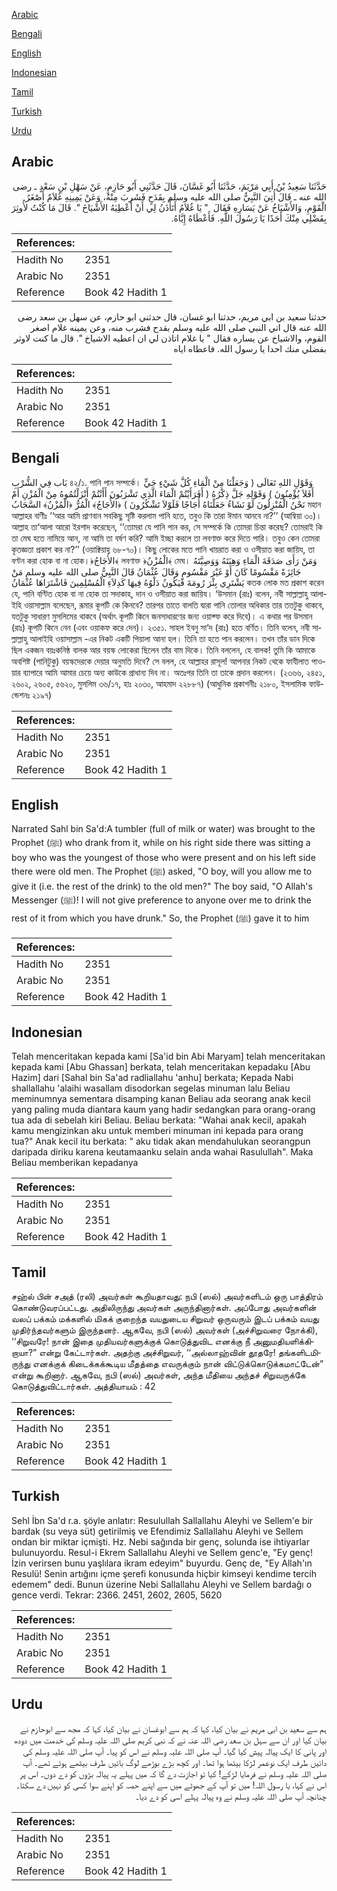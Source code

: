 [Arabic](#arabic)

[Bengali](#bengali)

[English](#english)

[Indonesian](#indonesian)

[Tamil](#tamil)

[Turkish](#turkish)

[Urdu](#urdu)

## Arabic


<div dir="rtl" lang="ar" style={{fontSize:'larger',backgroundColor:'#f8f9fa',padding:20}}>
حَدَّثَنَا سَعِيدُ بْنُ أَبِي مَرْيَمَ، حَدَّثَنَا أَبُو غَسَّانَ، قَالَ حَدَّثَنِي أَبُو حَازِمٍ، عَنْ سَهْلِ بْنِ سَعْدٍ ـ رضى الله عنه ـ قَالَ أُتِيَ النَّبِيُّ صلى الله عليه وسلم بِقَدَحٍ فَشَرِبَ مِنْهُ، وَعَنْ يَمِينِهِ غُلاَمٌ أَصْغَرُ الْقَوْمِ، وَالأَشْيَاخُ عَنْ يَسَارِهِ فَقَالَ ‏ "‏ يَا غُلاَمُ أَتَأْذَنُ لِي أَنْ أُعْطِيَهُ الأَشْيَاخَ ‏"‏‏.‏ قَالَ مَا كُنْتُ لأُوثِرَ بِفَضْلِي مِنْكَ أَحَدًا يَا رَسُولَ اللَّهِ‏.‏ فَأَعْطَاهُ إِيَّاهُ‏.‏
</div>
<div style={{backgroundColor:'#f8f9fa',padding:20, marginBottom: 10}}><table> <thead> <tr> <th>References:</th> <th></th> </tr> </thead> <tbody><tr><td>Hadith No</td><td>2351</td></tr><tr><td>Arabic No</td><td>2351</td></tr><tr><td>Reference</td><td>Book 42 Hadith 1</td></tr></tbody></table></div>


<div dir="rtl" lang="ar" style={{fontSize:'larger',backgroundColor:'#f8f9fa',padding:20}}>
حدثنا سعيد بن ابي مريم، حدثنا ابو غسان، قال حدثني ابو حازم، عن سهل بن سعد رضى الله عنه قال اتي النبي صلى الله عليه وسلم بقدح فشرب منه، وعن يمينه غلام اصغر القوم، والاشياخ عن يساره فقال " يا غلام اتاذن لي ان اعطيه الاشياخ ". قال ما كنت لاوثر بفضلي منك احدا يا رسول الله. فاعطاه اياه
</div>
<div style={{backgroundColor:'#f8f9fa',padding:20, marginBottom: 10}}><table> <thead> <tr> <th>References:</th> <th></th> </tr> </thead> <tbody><tr><td>Hadith No</td><td>2351</td></tr><tr><td>Arabic No</td><td>2351</td></tr><tr><td>Reference</td><td>Book 42 Hadith 1</td></tr></tbody></table></div>

## Bengali


<div dir="ltr" lang="bn" style={{fontSize:'larger',backgroundColor:'#f8f9fa',padding:20}}>
بَاب فِي الشُّرْبِ ৪২/১. পানি পান সম্পর্কে। وَقَوْلِ اللهِ تَعَالَى ( وَجَعَلْنَا مِنْ الْمَاءِ كُلَّ شَيْءٍ حَيٍّ أَفَلاَ يُؤْمِنُونَ ) وَقَوْلِهِ جَلَّ ذِكْرُهُ ( أَفَرَأَيْتُمْ الْمَاءَ الَّذِي تَشْرَبُونَ أَأَنْتُمْ أَنْزَلْتُمُوهُ مِنْ الْمُزْنِ أَمْ نَحْنُ الْمُنْزِلُونَ لَوْ نَشَاءُ جَعَلْنَاهُ أُجَاجًا فَلَوْلاَ تَشْكُرُونَ ) ﴿الأُجَاجُ﴾ الْمُرُّ ﴿الْمُزْنُ﴾ السَّحَابُ মহান আল্লাহর বাণীঃ ‘‘আর আমি প্রাণবান সবকিছু সৃষ্টি করলাম পানি হতে, তবুও কি তারা ঈমান আনবে না?’’ (আম্বিয়া ৩০)। আল্লাহ তা‘আলা আরো ইরশাদ করেছেন, ‘‘তোমরা যে পানি পান কর, সে সম্পর্কে কি তোমরা চিন্তা করেছ? তোমরাই কি তা মেঘ হতে নামিয়ে আন, না আমি তা বর্ষণ করি? আমি ইচ্ছা করলে তা লবণাক্ত করে দিতে পারি। তবুও কেন তোমরা কৃতজ্ঞতা প্রকাশ কর না?’’ (ওয়াক্বিয়াহ ৬৮-৭০)। কিছু লোকের মতে পানি খায়রাত করা ও ওসীয়াত করা জায়িয, তা বণ্টন করা হোক বা না হোক।﴿الأُجَاجُ﴾ লবণাক্ত ﴿الْمُزْنُ﴾ মেঘ। وَمَنْ رَأَى صَدَقَةَ الْمَاءِ وَهِبَتَهُ وَوَصِيَّتَهُ جَائِزَةً مَقْسُومًا كَانَ أَوْ غَيْرَ مَقْسُومٍ وَقَالَ عُثْمَانُ قَالَ النَّبِيُّ صلى الله عليه وسلم مَنْ يَشْتَرِي بِئْرَ رُومَةَ فَيَكُونُ دَلْوُهُ فِيهَا كَدِلاَءِ الْمُسْلِمِينَ فَاشْتَرَاهَا عُثْمَانُ কতক লোক মত প্রকাশ করেন যে, পানি বণ্টিত হোক বা না হোক তা সদাকাহ, দান ও ওসীয়াত করা জায়িয। ‘উসমান (রাঃ) বলেন, নবী সাল্লাল্লাহু আলাইহি ওয়াসাল্লাম বলেছেন, রূমার কূপটি কে কিনবে? তারপর তাতে বালতি দ্বারা পানি তোলার অধিকার তার ততটুকু থাকবে, যতটুকু সাধারণ মুসলিমের থাকবে (অর্থাৎ কূপটি কিনে জনসাধারণের জন্য ওয়াক্ফ করে দিবে)। এ কথার পর উসমান (রাঃ) কূপটি কিনে নেন (এবং ওয়াকফ করে দেন)। ২৩৫১. সাহল ইবনু সা‘দ (রাঃ) হতে বর্ণিত। তিনি বলেন, নবী সাল্লাল্লাহু আলাইহি ওয়াসাল্লাম -এর নিকট একটি পিয়ালা আনা হল। তিনি তা হতে পান করলেন। তখন তাঁর ডান দিকে ছিল একজন বয়ঃকনিষ্ঠ বালক আর বয়স্ক লোকেরা ছিলেন তাঁর বাম দিকে। তিনি বললেন, হে বালক! তুমি কি আমাকে অবশিষ্ট (পানিটুকু) বয়স্কদেরকে দেয়ার অনুমতি দিবে? সে বলল, হে আল্লাহর রাসূল! আপনার নিকট থেকে ফাযীলাত পাওয়ার ব্যাপারে আমি আমার চেয়ে অন্য কাউকে প্রাধান্য দিব না। অতঃপর তিনি তা তাকে প্রদান করলেন। (২৩৬৬, ২৪৫১, ২৬০২, ২৬০৫, ৫৬২০, মুসলিম ৩৬/১৭, হাঃ ২০৩০, আহমাদ ২২৮৮৭) (আধুনিক প্রকাশনীঃ ২১৮০, ইসলামিক ফাউন্ডেশনঃ ২১৯৭)
</div>
<div style={{backgroundColor:'#f8f9fa',padding:20, marginBottom: 10}}><table> <thead> <tr> <th>References:</th> <th></th> </tr> </thead> <tbody><tr><td>Hadith No</td><td>2351</td></tr><tr><td>Arabic No</td><td>2351</td></tr><tr><td>Reference</td><td>Book 42 Hadith 1</td></tr></tbody></table></div>

## English


<div dir="ltr" lang="en" style={{fontSize:'larger',backgroundColor:'#f8f9fa',padding:20}}>
Narrated Sahl bin Sa'd:A tumbler (full of milk or water) was brought to the Prophet (ﷺ) who drank from it, while on his right side there was sitting a boy who was the youngest of those who were present and on his left side there were old men. The Prophet (ﷺ) asked, "O boy, will you allow me to give it (i.e. the rest of the drink) to the old men?" The boy said, "O Allah's Messenger (ﷺ)! I will not give preference to anyone over me to drink the rest of it from which you have drunk." So, the Prophet (ﷺ) gave it to him
</div>
<div style={{backgroundColor:'#f8f9fa',padding:20, marginBottom: 10}}><table> <thead> <tr> <th>References:</th> <th></th> </tr> </thead> <tbody><tr><td>Hadith No</td><td>2351</td></tr><tr><td>Arabic No</td><td>2351</td></tr><tr><td>Reference</td><td>Book 42 Hadith 1</td></tr></tbody></table></div>

## Indonesian


<div dir="ltr" lang="id" style={{fontSize:'larger',backgroundColor:'#f8f9fa',padding:20}}>
Telah menceritakan kepada kami [Sa'id bin Abi Maryam] telah menceritakan kepada kami [Abu Ghassan] berkata, telah menceritakan kepadaku [Abu Hazim] dari [Sahal bin Sa'ad radliallahu 'anhu] berkata; Kepada Nabi shallallahu 'alaihi wasallam disodorkan segelas minuman lalu Beliau meminumnya sementara disamping kanan Beliau ada seorang anak kecil yang paling muda diantara kaum yang hadir sedangkan para orang-orang tua ada di sebelah kiri Beliau. Beliau berkata: "Wahai anak kecil, apakah kamu mengizinkan aku untuk memberi minuman ini kepada para orang tua?" Anak kecil itu berkata: " aku tidak akan mendahulukan seorangpun daripada diriku karena keutamaanku selain anda wahai Rasulullah". Maka Beliau memberikan kepadanya
</div>
<div style={{backgroundColor:'#f8f9fa',padding:20, marginBottom: 10}}><table> <thead> <tr> <th>References:</th> <th></th> </tr> </thead> <tbody><tr><td>Hadith No</td><td>2351</td></tr><tr><td>Arabic No</td><td>2351</td></tr><tr><td>Reference</td><td>Book 42 Hadith 1</td></tr></tbody></table></div>

## Tamil


<div dir="ltr" lang="ta" style={{fontSize:'larger',backgroundColor:'#f8f9fa',padding:20}}>
சஹ்ல் பின் சஅத் (ரலி) அவர்கள் கூறியதாவது: நபி (ஸல்) அவர்களிடம் ஒரு பாத்திரம் கொண்டுவரப்பட்டது. அதிலிருந்து அவர்கள் அருந்தினார்கள். அப்போது அவர்களின் வலப் பக்கம் மக்களில் மிகக் குறைந்த வயதுடைய சிறுவர் ஒருவரும் இடப் பக்கம் வயது முதிர்ந்தவர்களும் இருந்தனர். ஆகவே, நபி (ஸல்) அவர்கள் (அச்சிறுவரை நோக்கி), ‘‘சிறுவரே! நான் இதை முதியவர்களுக்குக் கொடுத்துவிட எனக்கு நீ அனுமதியளிக்கிறாயா?” என்று கேட்டார்கள். அதற்கு அச்சிறுவர், ‘‘அல்லாஹ்வின் தூதரே! தங்களிடமிருந்து எனக்குக் கிடைக்கக்கூடிய மீதத்தை எவருக்கும் நான் விட்டுக்கொடுக்கமாட்டேன்” என்று கூறினார். ஆகவே, நபி (ஸல்) அவர்கள், அந்த மீதியை அந்தச் சிறுவருக்கே கொடுத்துவிட்டார்கள். அத்தியாயம் : 42
</div>
<div style={{backgroundColor:'#f8f9fa',padding:20, marginBottom: 10}}><table> <thead> <tr> <th>References:</th> <th></th> </tr> </thead> <tbody><tr><td>Hadith No</td><td>2351</td></tr><tr><td>Arabic No</td><td>2351</td></tr><tr><td>Reference</td><td>Book 42 Hadith 1</td></tr></tbody></table></div>

## Turkish


<div dir="ltr" lang="tr" style={{fontSize:'larger',backgroundColor:'#f8f9fa',padding:20}}>
Sehl İbn Sa'd r.a. şöyle anlatır: Resulullah Sallallahu Aleyhi ve Sellem'e bir bardak (su veya süt) getirilmiş ve Efendimiz Sallallahu Aleyhi ve Sellem ondan bir miktar içmişti. Hz. Nebi sağında bir genç, solunda ise ihtiyarlar bulunuyordu. Resul-i Ekrem Sallallahu Aleyhi ve Sellem genc'e, "Ey genç! İzin verirsen bunu yaşlılara ikram edeyim" buyurdu. Genç de, "Ey Allah'ın Resulü! Senin artığını içme şerefi konusunda hiçbir kimseyi kendime tercih edemem" dedi. Bunun üzerine Nebi Sallallahu Aleyhi ve Sellem bardağı o gence verdi. Tekrar: 2366. 2451, 2602, 2605, 5620
</div>
<div style={{backgroundColor:'#f8f9fa',padding:20, marginBottom: 10}}><table> <thead> <tr> <th>References:</th> <th></th> </tr> </thead> <tbody><tr><td>Hadith No</td><td>2351</td></tr><tr><td>Arabic No</td><td>2351</td></tr><tr><td>Reference</td><td>Book 42 Hadith 1</td></tr></tbody></table></div>

## Urdu


<div dir="rtl" lang="ur" style={{fontSize:'larger',backgroundColor:'#f8f9fa',padding:20}}>
ہم سے سعید بن ابی مریم نے بیان کیا، کہا کہ ہم سے ابوغسان نے بیان کیا، کہا کہ مجھ سے ابوحازم نے بیان کیا اور ان سے سہل بن سعد رضی اللہ عنہ نے کہ نبی کریم صلی اللہ علیہ وسلم کی خدمت میں دودھ اور پانی کا ایک پیالہ پیش کیا گیا۔ آپ صلی اللہ علیہ وسلم نے اس کو پیا۔ آپ صلی اللہ علیہ وسلم کی دائیں طرف ایک نوعمر لڑکا بیٹھا ہوا تھا۔ اور کچھ بڑے بوڑھے لوگ بائیں طرف بیٹھے ہوئے تھے۔ آپ صلی اللہ علیہ وسلم نے فرمایا لڑکے! کیا تو اجازت دے گا کہ میں پہلے یہ پیالہ بڑوں کو دے دوں۔ اس پر اس نے کہا، یا رسول اللہ! میں تو آپ کے جھوٹے میں سے اپنے حصہ کو اپنے سوا کسی کو نہیں دے سکتا۔ چنانچہ آپ صلی اللہ علیہ وسلم نے وہ پیالہ پہلے اسی کو دے دیا۔
</div>
<div style={{backgroundColor:'#f8f9fa',padding:20, marginBottom: 10}}><table> <thead> <tr> <th>References:</th> <th></th> </tr> </thead> <tbody><tr><td>Hadith No</td><td>2351</td></tr><tr><td>Arabic No</td><td>2351</td></tr><tr><td>Reference</td><td>Book 42 Hadith 1</td></tr></tbody></table></div>